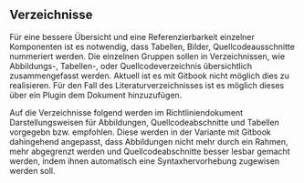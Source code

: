## Verzeichnisse

Für eine bessere Übersicht und eine Referenzierbarkeit einzelner Komponenten ist es notwendig, dass Tabellen, Bilder, Quellcodeausschnitte nummeriert werden. Die einzelnen Gruppen sollen in Verzeichnissen, wie Abbildungs-, Tabellen-, oder Quellcodeverzeichnis übersichtlich zusammengefasst werden. Aktuell ist es mit Gitbook nicht möglich dies zu realisieren.
Für den Fall des Literaturverzeichnisses ist es möglich dieses über ein Plugin dem Dokument hinzuzufügen.



Auf die Verzeichnisse folgend werden im Richtliniendokument Darstellungsweisen für Abbildungen, Quellcodeabschnitte und Tabellen vorgegebn bzw. empfohlen. Diese werden in der Variante mit Gitbook dahingehend angepasst, dass Abbildungen nicht mehr durch ein Rahmen, mehr abgegrenzt werden und Quellcodeabschnitte besser lesbar gemacht werden, indem ihnen automatisch eine Syntaxhervorhebung zugewisen werden soll.
